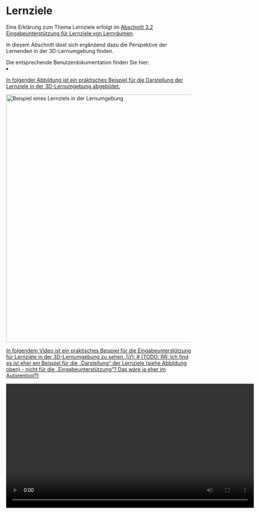 # Lernziele

<show-structure/>
<p>
    Eine Erklärung zum Thema Lernziele erfolgt im 
    <a href="Didaktik-Autorentool-Lernziele.md">Abschnitt 3.2 Eingabeunterstützung für Lernziele von Lernräumen</a>. 
</p>
<p>
    In diesem Abschnitt lässt sich ergänzend dazu die Perspektive der Lernenden in der 3D-Lernumgebung finden.
</p>
<procedure title="Praktisches Beispiel zur Darstellung der Lernziele in der 3D-Lernumgebung" id="praktisches-Beispiel">
    <tip>Die entsprechende Benutzerdokumentation finden Sie hier: 
        <list>
            <li>
                <a href="ManualEngine-Lernraum-allgemein.topic"/>
            </li>
        </list>
    </tip>
    <p>In folgender Abbildung ist ein praktisches Beispiel für die Darstellung der Lernziele in der 3D-Lernumgebung abgebildet. </p>
    <img src="imageManualDidaktik_Abbildung_Lernziele_3D-Lernumgebung.JPG" alt="Beispiel eines Lernziels in der Lernumgebung" width="675" thumbnail="true"/>
    <br/>
    <p>In folgendem Video ist ein praktisches Beispiel für die Eingabeunterstützung für Lernziele in der 3D-Lernumgebung zu sehen. [//]: # (TODO: RR: Ich find es ist eher ein Beispiel für die „Darstellung“ der Lernziele (siehe Abbildung oben) - nicht für die „Eingabeunterstützung“? Das wäre ja eher im Autorentool?)</p>
    <video src="videoManualDidaktik_Lernziele_3D-Lernumgebung.mp4" alt="Beispiel-Video eines Lernziels in der Lernumgebung" preview-src="videoManualDidaktik_Lernziele_3D-Lernumgebung.png" width="675"/>
</procedure>
